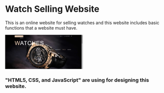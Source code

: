 # Watch Selling Website

This is an online website for selling watches and this website includes basic functions that a website must have. 

<img src="https://github.com/HansiLeelasena/-Online-watch-selling-website/blob/c073cb46925ce7924557afb4aa1825002834b107/Screenshot%202024-01-25%20221242.png" width="50%" />

### "HTML5, CSS, and JavaScript" are using for designing this website. 



